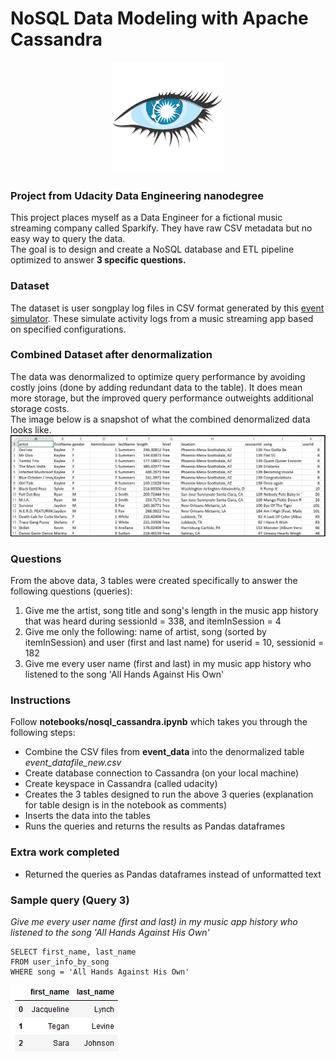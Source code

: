 # NoSQL Data Modeling with Apache Cassandra
<p align="center">
  <img src="images/cassandralogo.png">
</p>

### Project from Udacity Data Engineering nanodegree
This project places myself as a Data Engineer for a fictional music streaming company called Sparkify. They have raw CSV metadata but no easy way to query the data.  
The goal is to design and create a NoSQL database and ETL pipeline optimized to answer **3 specific questions.**

### Dataset
The dataset is user songplay log files in CSV format generated by this [event simulator](https://github.com/Interana/eventsim). These simulate activity logs from a music streaming app based on specified configurations.  

### Combined Dataset after denormalization
The data was denormalized to optimize query performance by avoiding costly joins (done by adding redundant data to the table). It does mean more storage, but the improved query performance outweights additional storage costs.  
The image below is a snapshot of what the combined denormalized data looks like.  
<img src="images/image_event_datafile_new.jpg">  

### Questions
From the above data, 3 tables were created specifically to answer the following questions (queries):  

1. Give me the artist, song title and song's length in the music app history that was heard during  sessionId = 338, and itemInSession  = 4  
2. Give me only the following: name of artist, song (sorted by itemInSession) and user (first and last name) for userid = 10, sessionid = 182  
3. Give me every user name (first and last) in my music app history who listened to the song 'All Hands Against His Own'

### Instructions
Follow **notebooks/nosql_cassandra.ipynb** which takes you through the following steps:
- Combine the CSV files from **event_data** into the denormalized table *event_datafile_new.csv*
- Create database connection to Cassandra (on your local machine)
- Create keyspace in Cassandra (called udacity)
- Creates the 3 tables designed to run the above 3 queries (explanation for table design is in the notebook as comments)
- Inserts the data into the tables
- Runs the queries and returns the results as Pandas dataframes

### Extra work completed  
- Returned the queries as Pandas dataframes instead of unformatted text

### Sample query (Query 3)
*Give me every user name (first and last) in my music app history who listened to the song 'All Hands Against His Own'*
```
SELECT first_name, last_name            
FROM user_info_by_song
WHERE song = 'All Hands Against His Own'
```
<img src="images/query3_results.PNG">  


